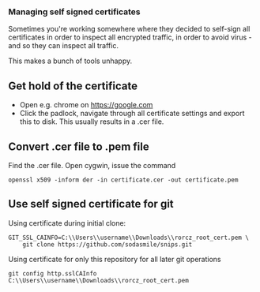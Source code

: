 ### Managing self signed certificates ### 

Sometimes you're working somewhere where they decided to self-sign all certificates in order to inspect all encrypted traffic, in order to avoid virus - and so they can inspect all traffic.

This makes a bunch of tools unhappy.

## Get hold of the certificate ##

* Open e.g. chrome on https://google.com
* Click the padlock, navigate through all certificate settings and export this to disk. This usually results in a .cer file. 

## Convert .cer file to .pem file ##

Find the .cer file. Open cygwin, issue the command 
```
openssl x509 -inform der -in certificate.cer -out certificate.pem
```

## Use self signed certificate for git ##

Using certificate during initial clone:

```
GIT_SSL_CAINFO=C:\\Users\\username\\Downloads\\rorcz_root_cert.pem \
    git clone https://github.com/sodasmile/snips.git
```

Using certificate for only this repository for all later git operations

```
git config http.sslCAInfo C:\\Users\\username\\Downloads\\rorcz_root_cert.pem
```

